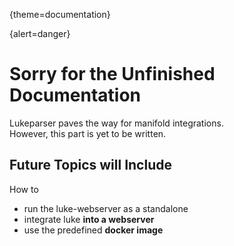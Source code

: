 {theme=documentation}

{alert=danger}
# Sorry for the Unfinished Documentation
Lukeparser paves the way for manifold integrations.  
However, this part is yet to be written.

## Future Topics will Include
How to
- run the luke-webserver as a standalone
- integrate luke **into a webserver**
- use the predefined **docker image**
